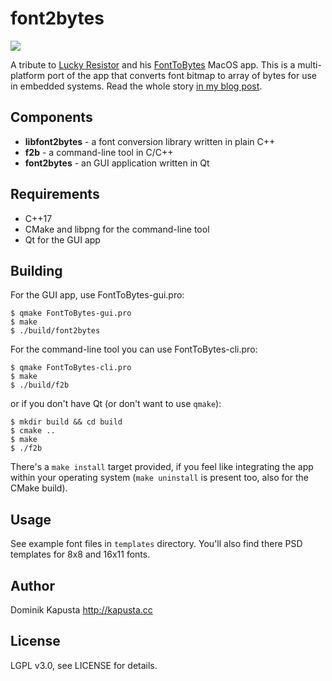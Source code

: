 font2bytes
========================
![](https://github.com/ayoy/font2bytes/workflows/cmake/badge.svg)

A tribute to [Lucky Resistor](http://luckyresistor.me) and his [FontToBytes](https://github.com/LuckyResistor/FontToBytes) MacOS app. This is a multi-platform port of the app that converts font bitmap to array of bytes for use in embedded systems.
Read the whole story [in my blog post](https://kapusta.cc/2019/02/10/font2bytes/).

Components
-------------------
* **libfont2bytes** - a font conversion library written in plain C++
* **f2b** - a command-line tool in C/C++
* **font2bytes** - an GUI application written in Qt

Requirements
-------------------
* C++17
* CMake and libpng for the command-line tool
* Qt for the GUI app

Building
-------------------
For the GUI app, use FontToBytes-gui.pro:

    $ qmake FontToBytes-gui.pro
    $ make
    $ ./build/font2bytes

For the command-line tool you can use FontToBytes-cli.pro:

    $ qmake FontToBytes-cli.pro
    $ make
    $ ./build/f2b

or if you don't have Qt (or don't want to use `qmake`):

    $ mkdir build && cd build
    $ cmake ..
    $ make
    $ ./f2b

There's a `make install` target provided, if you feel like integrating the app within your operating system (`make uninstall` is present too, also for the CMake build).

Usage
-------------------
See example font files in `templates` directory. You'll also find there PSD templates for 8x8 and 16x11 fonts.

Author
-------------------
Dominik Kapusta http://kapusta.cc


License
-------------------
LGPL v3.0, see LICENSE for details.
